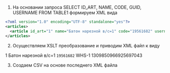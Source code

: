 1. На основании запроса SELECT ID_ART, NAME, CODE, GUID, USERNAME FROM TABLE1 формируем XML вида 
```xml
<?xml version="1.0" encoding="UTF-8" standalone="yes"?>
<articles>
  <article id_art="1" name="Батон нарезной в/с=1" code="19561682" username="WHS-1" guid="1309850966925697043"/>
</articles>
```
2. Осуществляем XSLT преобразование и приводим XML файл к виду 
<?xml version="1.0" encoding="UTF-8" standalone="yes"?>
<articles>
    <article>
        <id_art>1</id_art>
        <name>Батон нарезной в/с=1</name>
        <code>19561682</code>
        <username>WHS-1</username>
        <guid>1309850966925697043</guid>
    </article>
</articles>

3. Создаем CSV на основе последнего XML файла 
